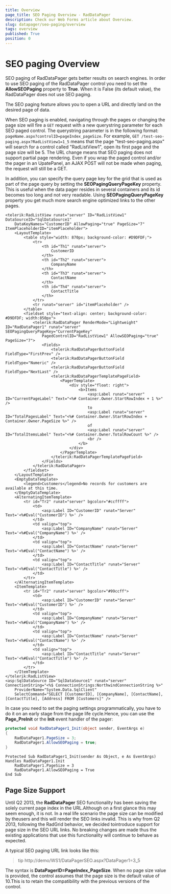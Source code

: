 ```yaml
---
title: Overview
page_title: SEO Paging Overview - RadDataPager
description: Check our Web Forms article about Overview.
slug: datapager/seo-paging/overview
tags: overview
published: True
position: 0
---
```


# SEO paging Overview



SEO paging of RadDataPager gets better results on search engines. In order to use SEO paging of the RadDataPager control you need to set the **AllowSEOPaging** property to **True**. When it is False (its default value), the RadDataPager does not use SEO paging.

The SEO paging feature allows you to open a URL and directly land on the desired page of data.

When SEO paging is enabled, navigating through the pages or changing the page size will fire a `GET` request with a new querystring parameter for each SEO paged control. The querystring parameter is in the following format: `pageName.aspx?controlID=pageIndex_pageSize`. For example, `GET /test-seo-paging.aspx?RadListView1=1_5` means that the page "test-seo-paging.aspx" will search for a control called "RadListView1", open its first page and the page size will be 5. The URL change means that SEO paging does not support partial page rendering. Even if you wrap the paged control and/or the pager in an UpatePanel, an AJAX POST will not be made when paging, the request will still be a GET.

In addition, you can specify the query page key for the grid that is used as part of the page query by setting the **SEOPagingQueryPageKey** property. This is useful when the data pager resides in several containers and its id becomes too long and not very readable. Using **SEOPagingQueryPageKey** property you get much more search engine optimized links to the other pages.

````ASPNET
<telerik:RadListView runat="server" ID="RadListView1" DataSourceID="SqlDataSource1"
    DataKeyNames="CustomerID" AllowPaging="true" PageSize="7" ItemPlaceholderID="itemPlaceholder">
    <LayoutTemplate>
        <table style="width: 870px; background-color: #D9DFDF;">
            <tr>
                <th id="Th1" runat="server">
                    CustomerID
                </th>
                <th id="Th2" runat="server">
                    CompanyName
                </th>
                <th id="Th3" runat="server">
                    ContactName
                </th>
                <th id="Th4" runat="server">
                    ContactTitle
                </th>
            </tr>
            <tr runat="server" id="itemPlaceholder" />
        </table>
        <fieldset style="text-align: center; background-color: #D9DFDF; width:850px">
            <telerik:RadDataPager RenderMode="Lightweight" ID="RadDataPager1" runat="server" SEOPagingQueryPageKey="CurrentPageKey"
                PagedControlID="RadListView1" AllowSEOPaging="true" PageSize="7">
                <Fields>
                    <telerik:RadDataPagerButtonField FieldType="FirstPrev" />
                    <telerik:RadDataPagerButtonField FieldType="Numeric" />
                    <telerik:RadDataPagerButtonField FieldType="NextLast" />
                    <telerik:RadDataPagerTemplatePageField>
                        <PagerTemplate>
                            <div style="float: right">
                                <b>Items
                                    <asp:Label runat="server" ID="CurrentPageLabel" Text="<%# Container.Owner.StartRowIndex + 1 %>" />
                                    to
                                    <asp:Label runat="server" ID="TotalPagesLabel" Text="<%# Container.Owner.StartRowIndex + Container.Owner.PageSize %>" />
                                    of
                                    <asp:Label runat="server" ID="TotalItemsLabel" Text="<%# Container.Owner.TotalRowCount %>" />
                                    <br />
                                </b>
                            </div>
                        </PagerTemplate>
                    </telerik:RadDataPagerTemplatePageField>
                </Fields>
            </telerik:RadDataPager>
        </fieldset>
    </LayoutTemplate>
    <EmptyDataTemplate>
        <legend>Customers</legend>No records for customers are available at this time.
    </EmptyDataTemplate>
    <AlternatingItemTemplate>
        <tr id="Tr2" runat="server" bgcolor="#ccffff">
            <td>
                <asp:Label ID="CustomerID" runat="Server" Text='<%#Eval("CustomerID") %>' />
            </td>
            <td valign="top">
                <asp:Label ID="CompanyName" runat="Server" Text='<%#Eval("CompanyName") %>' />
            </td>
            <td valign="top">
                <asp:Label ID="ContactName" runat="Server" Text='<%#Eval("ContactName") %>' />
            </td>
            <td valign="top">
                <asp:Label ID="ContactTitle" runat="Server" Text='<%#Eval("ContactTitle") %>' />
            </td>
        </tr>
    </AlternatingItemTemplate>
    <ItemTemplate>
        <tr id="Tr2" runat="server" bgcolor="#99ccff">
            <td>
                <asp:Label ID="CustomerID" runat="Server" Text='<%#Eval("CustomerID") %>' />
            </td>
            <td valign="top">
                <asp:Label ID="CompanyName" runat="Server" Text='<%#Eval("CompanyName") %>' />
            </td>
            <td valign="top">
                <asp:Label ID="ContactName" runat="Server" Text='<%#Eval("ContactName") %>' />
            </td>
            <td valign="top">
                <asp:Label ID="ContactTitle" runat="Server" Text='<%#Eval("ContactTitle") %>' />
            </td>
        </tr>
    </ItemTemplate>
</telerik:RadListView>
<asp:SqlDataSource ID="SqlDataSource1" runat="server" ConnectionString="<%$ ConnectionStrings:NorthwindConnectionString %>"
    ProviderName="System.Data.SqlClient" 
    SelectCommand="SELECT [CustomerID], [CompanyName], [ContactName], [ContactTitle], [Address] FROM [Customers]" />
````


In case you need to set the paging settings programmatically, you have to do it on an early stage from the page life cycle.Hence, you can use the **Page_PreInit** or the **Init** event handler of the pager:


````C#
protected void RadDataPager1_Init(object sender, EventArgs e)
{
    RadDataPager1.PageSize = 3;
    RadDataPager1.AllowSEOPaging = true;
}
````
````VB.NET
Protected Sub RadDataPager1_Init(sender As Object, e As EventArgs) Handles RadDataPager1.Init
    RadDataPager1.PageSize = 3
    RadDataPager1.AllowSEOPaging = True
End Sub
````


## Page Size Support

Until Q2 2013, the **RadDataPager** SEO functionality has been saving the solely current page index in the URL.Although on a first glance this may seem enough, it is not. In a real life scenario the page size can be modified by theusers and this will render the SEO links invalid. This is why from Q2 2013, following the RadGrid behavior, we decided tointroduce support for page size in the SEO URL links. No breaking changes are made thus the existing applications that use this functionality will continue to behave as expected.

A typical SEO paging URL link looks like this:

>tip http://demo/WS1/DataPagerSEO.aspx?DataPager1=3_5
>


The syntax is **DataPagerID=PageIndex_PageSize**. When no page size value is provided, the control assumes that the page size is the default value of 10.This is to retain the compatibility with the previous versions of the control.
